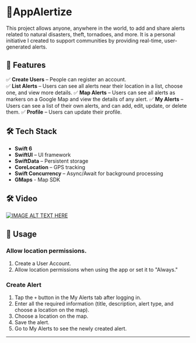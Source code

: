# 🚴AppAlertize
This project allows anyone, anywhere in the world, to add and share alerts related to natural disasters, theft, tornadoes, and more. It is a personal initiative I created to support communities by providing real-time, user-generated alerts. 

## 📌 Features
✅ **Create Users** – People can register an account.  
✅ **List Alerts** – Users can see all alerts near their location in a list, choose one, and view more details. 
✅ **Map Alerts** –  Users can see all alerts as markers on a Google Map and view the details of any alert.
✅ **My Alerts** –  Users can see a list of their own alerts, and can add, edit, update, or delete them.
✅ **Profile** – Users can update their profile.

## 🛠 Tech Stack
- **Swift 6**
- **SwiftUI** – UI framework
- **SwiftData** – Persistent storage
- **CoreLocation** – GPS tracking
- **Swift Concurrency** – Async/Await for background processing
- **GMaps** - Map SDK

## 🛠 Video
[![IMAGE ALT TEXT HERE](https://img.youtube.com/vi/yC2_sMXNDKs/0.jpg)](https://www.youtube.com/watch?v=yC2_sMXNDKs)

## 📌 Usage
### Allow location permissions.
1. Create a User Account.
1. Allow location permissions when using the app or set it to "Always."

### **Create Alert**
1. Tap the `+` button in the My Alerts tab after logging in.
2. Enter all the required information (title, description, alert type, and choose a location on the map).
3. Choose a location on the map.
4. Save the alert.
5. Go to My Alerts to see the newly created alert.

---

